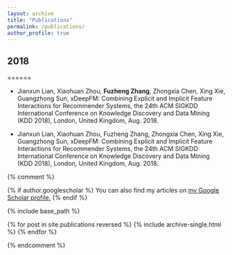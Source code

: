 ```yaml
---
layout: archive
title: "Publications"
permalink: /publications/
author_profile: true
---
```

## 2018
======
* Jianxun Lian, Xiaohuan Zhou, **Fuzheng Zhang**, Zhongxia Chen, Xing Xie, Guangzhong Sun, xDeepFM: Combining Explicit and Implicit Feature Interactions for Recommender Systems, the 24th ACM SIGKDD International Conference on Knowledge Discovery and Data Mining (KDD 2018), London, United Kingdom, Aug. 2018.

* Jianxun Lian, Xiaohuan Zhou, Fuzheng Zhang, Zhongxia Chen, Xing Xie, Guangzhong Sun, xDeepFM: Combining Explicit and Implicit Feature Interactions for Recommender Systems, the 24th ACM SIGKDD International Conference on Knowledge Discovery and Data Mining (KDD 2018), London, United Kingdom, Aug. 2018.


{% comment %}

{% if author.googlescholar %}
  You can also find my articles on <u><a href="{{author.googlescholar}}">my Google Scholar profile</a>.</u>
{% endif %}

{% include base_path %}

{% for post in site.publications reversed %}
  {% include archive-single.html %}
{% endfor %}

{% endcomment %}



